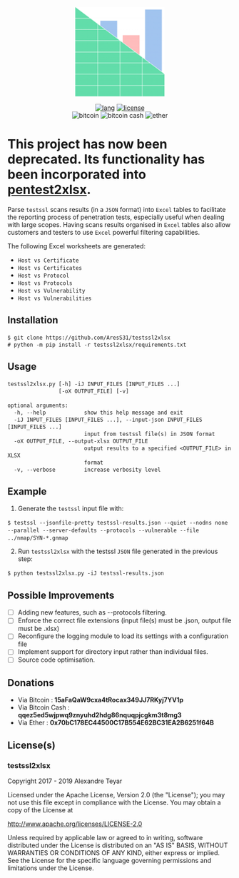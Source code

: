 <p align="center">
  <img alt="logo" src="images/testssl2xlsx.png" height="200">
  <p align="center">
      <a href="https://www.python.org"><img alt="lang" src="https://img.shields.io/badge/Lang-Python-blue.svg"></a>
      <a href="https://opensource.org/licenses/Apache-2.0"><img alt="license" src="https://img.shields.io/badge/License-Apache%202.0-red.svg"></a>
      <br>
      <img alt="bitcoin" src="https://img.shields.io/badge/Bitcoin-15aFaQaW9cxa4tRocax349JJ7RKyj7YV1p-yellow.svg">
      <img alt="bitcoin cash" src="https://img.shields.io/badge/Bitcoin%20Cash-qqez5ed5wjpwq9znyuhd2hdg86nquqpjcgkm3t8mg3-yellow.svg">
      <img alt="ether" src="https://img.shields.io/badge/Ether-0x70bC178EC44500C17B554E62BC31EA2B6251f64B-yellow.svg">
  </p>
</p>

# This project has now been deprecated. Its functionality has been incorporated into [pentest2xlsx](https://github.com/AresS31/pentest2xlsx).

Parse `testssl` scans results (in a `JSON` format) into `Excel` tables to facilitate the reporting process of penetration tests, especially useful when dealing with large scopes. Having scans results organised in `Excel` tables also allow customers and testers to use `Excel` powerful filtering capabilities.

The following Excel worksheets are generated:
* `Host vs Certificate`
* `Host vs Certificates`
* `Host vs Protocol`
* `Host vs Protocols`
* `Host vs Vulnerability`
* `Host vs Vulnerabilities`

## Installation
```
$ git clone https://github.com/AresS31/testssl2xlsx
# python -m pip install -r testssl2xlsx/requirements.txt
 ```

## Usage
```
testssl2xlsx.py [-h] -iJ INPUT_FILES [INPUT_FILES ...]
                [-oX OUTPUT_FILE] [-v]

optional arguments:
  -h, --help            show this help message and exit
  -iJ INPUT_FILES [INPUT_FILES ...], --input-json INPUT_FILES [INPUT_FILES ...]
                        input from testssl file(s) in JSON format
  -oX OUTPUT_FILE, --output-xlsx OUTPUT_FILE
                        output results to a specified <OUTPUT_FILE> in XLSX
                        format
  -v, --verbose         increase verbosity level
```

## Example
1. Generate the `testssl` input file with:

`$ testssl --jsonfile-pretty testssl-results.json --quiet --nodns none --parallel --server-defaults --protocols --vulnerable --file ../nmap/SYN-*.gnmap`

2. Run `testssl2xlsx` with the testssl `JSON` file generated in the previous step:

`$ python testssl2xlsx.py -iJ testssl-results.json`

## Possible Improvements
- [ ] Adding new features, such as --protocols filtering.
- [ ] Enforce the correct file extensions (input file(s) must be .json, output file must be .xlsx)
- [ ] Reconfigure the logging module to load its settings with a configuration file
- [ ] Implement support for directory input rather than individual files.
- [ ] Source code optimisation.

## Donations
* Via Bitcoin      : **15aFaQaW9cxa4tRocax349JJ7RKyj7YV1p**
* Via Bitcoin Cash : **qqez5ed5wjpwq9znyuhd2hdg86nquqpjcgkm3t8mg3**
* Via Ether        : **0x70bC178EC44500C17B554E62BC31EA2B6251f64B**

## License(s)
### testssl2xlsx
Copyright 2017 - 2019 Alexandre Teyar

Licensed under the Apache License, Version 2.0 (the "License");
you may not use this file except in compliance with the License.
You may obtain a copy of the License at

  <http://www.apache.org/licenses/LICENSE-2.0>

Unless required by applicable law or agreed to in writing, software
distributed under the License is distributed on an "AS IS" BASIS,
WITHOUT WARRANTIES OR CONDITIONS OF ANY KIND, either express or implied.
See the License for the specific language governing permissions and
limitations under the License. 
